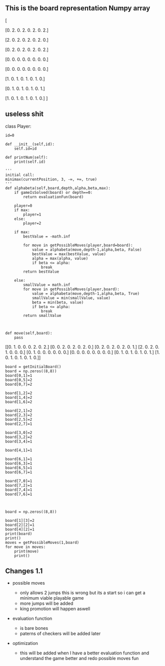 ## This is the board representation Numpy array

[

[0. 2. 0. 2. 0. 2. 0. 2.]

 [2. 0. 2. 0. 2. 0. 2. 0.]

 [0. 2. 0. 2. 0. 2. 0. 2.]

 [0. 0. 0. 0. 0. 0. 0. 0.]

 [0. 0. 0. 0. 0. 0. 0. 0.]

 [1. 0. 1. 0. 1. 0. 1. 0.]

 [0. 1. 0. 1. 0. 1. 0. 1.]

 [1. 0. 1. 0. 1. 0. 1. 0.]  ]


 ## useless shit

class Player:

    id=0

    def __init__(self,id):
        self.id=id

    def printNum(self):
        print(self.id)

    '''
    initial call:
    minimax(currentPosition, 3, -∞, +∞, true)
    '''
    def alphabeta(self,board,depth,alpha,beta,max):
        if gameIsSolved(board) or depth==0:
            return evaluationFun(board)
        
        player=0
        if max:
            player=1
        else:
            player=2
        
        if max:
            bestValue = -math.inf
            
            for move in getPossibleMoves(player,board=board):
                value = alphabeta(move,depth-1,alpha,beta, False)
                bestValue = max(bestValue, value)
                alpha = max(alpha, value)
                if beta <= alpha:
                    break
            return bestValue
            
        else:
            smallValue = math.inf
            for move in getPossibleMoves(player,board):
                value = alphabeta(move,depth-1,alpha,beta, True)
                smallValue = min(smallValue, value)
                beta = min(beta, value)
                if beta <= alpha:
                    break
            return smallValue



    def move(self,board):
        pass




[[0. 1. 0. 0. 0. 2. 0. 2.]
 [0. 0. 2. 0. 2. 0. 2. 0.]
 [0. 2. 0. 2. 0. 2. 0. 1.]
 [2. 0. 2. 0. 1. 0. 0. 0.]
 [0. 1. 0. 0. 0. 0. 0. 0.]
 [0. 0. 0. 0. 0. 0. 0. 0.]
 [0. 1. 0. 1. 0. 1. 0. 1.]
 [1. 0. 1. 0. 1. 0. 1. 0.]]


    board = getInitialBoard()
    board = np.zeros((8,8))
    board[0,1]=1
    board[0,5]=2
    board[0,7]=2

    board[1,2]=2
    board[1,4]=2
    board[1,6]=2

    board[2,1]=2
    board[2,3]=2
    board[2,5]=2
    board[2,7]=1

    board[3,0]=2
    board[3,2]=2
    board[3,4]=1
    
    board[4,1]=1

    board[6,1]=1
    board[6,3]=1
    board[6,5]=1
    board[6,7]=1

    board[7,0]=1
    board[7,2]=1
    board[7,4]=1
    board[7,6]=1



    board = np.zeros((8,8))

    board[1][3]=2
    board[2][2]=1
    board[4][2]=1
    print(board)
    print()
    moves = getPossibleMoves(1,board)
    for move in moves:
        print(move)
        print()



## Changes 1.1

* possible moves 
    * only allows 2 jumps this is wrong but its a start so i can get a minimum viable playable game
    * more jumps will be added
    * king promotion will happen aswell

* evaluation function 
    * is bare bones
    * paterns of checkers will be added later

* optimization 
    * this will be added when I have a better evaluation function and understand the game better and redo possible moves fun